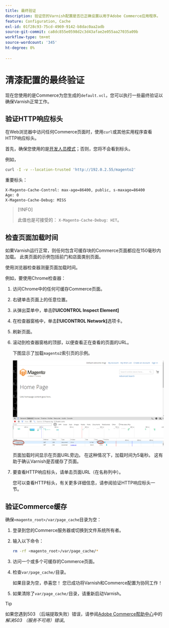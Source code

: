 ```yaml
---
title: 最终验证
description: 验证您的Varnish配置是否已正确设置以用于Adobe Commerce应用程序。
feature: Configuration, Cache
exl-id: 01f28c93-75cd-4969-9142-b8dac0aa2adb
source-git-commit: ca8dc855e0598d2c3d43afae2e055aa27035a09b
workflow-type: tm+mt
source-wordcount: '345'
ht-degree: 0%

---
```


# 清漆配置的最终验证

现在您使用的是Commerce为您生成的`default.vcl`，您可以执行一些最终验证以确保Varnish正常工作。

## 验证HTTP响应标头

在Web浏览器中访问任何Commerce页面时，使用`curl`或其他实用程序查看HTTP响应标头。

首先，确保您使用的是[开发人员模式](../cli/set-mode.md#change-to-developer-mode)；否则，您将不会看到标头。

例如，

```bash
curl -I -v --location-trusted 'http://192.0.2.55/magento2'
```

重要标头：

```
X-Magento-Cache-Control: max-age=86400, public, s-maxage=86400
Age: 0
X-Magento-Cache-Debug: MISS
```

>[!INFO]
>
>此值也是可接受的： `X-Magento-Cache-Debug: HIT`。

## 检查页面加载时间

如果Varnish运行正常，则任何包含可缓存块的Commerce页面都应在150毫秒内加载。 此类页面的示例包括前门和店面类别页面。

使用浏览器检查器测量页面加载时间。

例如，要使用Chrome检查器：

1. 访问Chrome中的任何可缓存Commerce页面。
1. 右键单击页面上的任意位置。
1. 从弹出菜单中，单击&#x200B;**[!UICONTROL Inspect Element]**
1. 在检查器窗格中，单击&#x200B;**[!UICONTROL Network]**&#x200B;选项卡。
1. 刷新页面。
1. 滚动到检查器窗格的顶部，以便查看正在查看的页面的URL。

   下图显示了加载`magento2`索引页的示例。

   ![单击您正在查看的页面](../../assets/configuration/varnish-inspector.png)

   页面加载时间显示在页面URL旁边。 在这种情况下，加载时间为5毫秒。 这有助于确认Varnish是否缓存了页面。

1. 要查看HTTP响应标头，请单击页面URL（在名称列中）。

   您可以查看HTTP标头，有关更多详细信息，请参阅验证HTTP响应标头一节。

## 验证Commerce缓存

确保`<magento_root>/var/page_cache`目录为空：

1. 登录到您的Commerce服务器或切换到文件系统所有者。
1. 输入以下命令：

   ```bash
   rm -rf <magento_root>/var/page_cache/*
   ```

1. 访问一个或多个可缓存的Commerce页面。
1. 检查`var/page_cache/`目录。

   如果目录为空，恭喜您！ 您已成功将Varnish和Commerce配置为协同工作！

1. 如果清除了`var/page_cache/`目录，请重新启动Varnish。

>[!TIP]
>
>如果您遇到503 （后端提取失败）错误，请参阅[Adobe Commerce帮助中心](https://experienceleague.adobe.com/docs/commerce-knowledge-base/kb/troubleshooting/miscellaneous/troubleshooting-503-errors.html)中的&#x200B;_解决503 （服务不可用）错误_。
